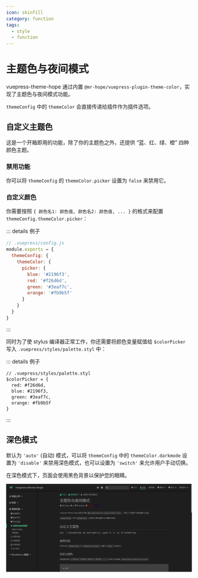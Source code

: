 ```yaml
---
icon: skinfill
category: function
tags:
  - style
  - function
---
```


# 主题色与夜间模式

vuepress-theme-hope 通过内置 `@mr-hope/vuepress-plugin-theme-color`，实现了主题色与夜间模式功能。

`themeConfig` 中的 `themeColor` 会直接传递给插件作为插件选项。

## 自定义主题色

这是一个开箱即用的功能，除了你的主题色之外，还提供 “蓝、红、绿、橙” 四种颜色主题。

### 禁用功能

你可以将 `themeConfig` 的 `themeColor.picker` 设置为 `false` 来禁用它。

### 自定义颜色

你需要按照 `{ 颜色名1: 颜色值, 颜色名2: 颜色值, ... }` 的格式来配置 `themeConfig.themeColor.picker`：

::: details 例子

```js {5-10}
// .vuepress/config.js
module.exports = {
  themeConfig: {
    themeColor: {
      picker: {
        blue: '#2196f3',
        red: '#f26d6d',
        green: '#3eaf7c',
        orange: '#fb9b5f'
      }
    }
  }
}
```

:::

同时为了使 stylus 编译器正常工作，你还需要将颜色变量赋值给 `$colorPicker` 写入 `.vuepress/styles/palette.styl` 中：

::: details 例子

```stylus
// .vuepress/styles/palette.styl
$colorPicker = {
  red: #f26d6d,
  blue: #2196f3,
  green: #3eaf7c,
  orange: #fb9b5f
}
```

:::

## 深色模式

默认为 `'auto'` (自动) 模式，可以将 `themeConfig` 中的 `themeColor.darkmode` 设置为 `'disable'` 来禁用深色模式，也可以设置为 `'switch'` 来允许用户手动切换。

在深色模式下，页面会使用黑色背景以保护您的眼睛。

![深色模式](./assets/darkmode.png)
